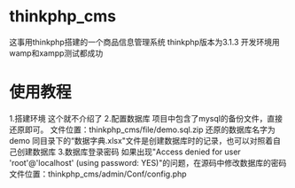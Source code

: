 # thinkphp_cms
这事用thinkphp搭建的一个商品信息管理系统
	thinkphp版本为3.1.3
	开发环境用wamp和xampp测试都成功
	
# 使用教程
1.搭建环境
	这个就不介绍了
2.配置数据库
	项目中包含了mysql的备份文件，直接还原即可。
		文件位置：thinkphp_cms/file/demo.sql.zip    还原的数据库名字为demo
		同目录下的“数据字典.xlsx"文件是创建数据库时的记录，也可以对照着自己创建数据库
3.数据库登录密码
	如果出现"Access denied for user 'root'@'localhost' (using password: YES)"的问题，在源码中修改数据库的密码
		文件位置：thinkphp_cms/admin/Conf/config.php

		
